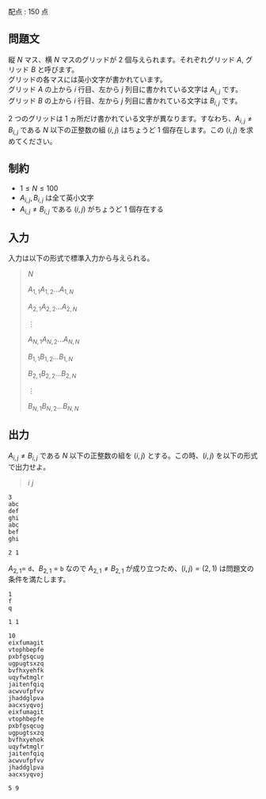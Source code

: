 配点 : $150$ 点

## 問題文

縦 $N$ マス、横 $N$ マスのグリッドが $2$ 個与えられます。それぞれグリッド $A$, グリッド $B$ と呼びます。<br>
グリッドの各マスには英小文字が書かれています。<br>
グリッド $A$ の上から $i$ 行目、左から $j$ 列目に書かれている文字は $A_{i, j}$ です。<br>
グリッド $B$ の上から $i$ 行目、左から $j$ 列目に書かれている文字は $B_{i, j}$ です。  

2 つのグリッドは $1$ ヵ所だけ書かれている文字が異なります。すなわち、$A_{i, j} \neq B_{i, j}$ である $N$ 以下の正整数の組 $(i, j)$ はちょうど $1$ 個存在します。この $(i, j)$ を求めてください。

## 制約

- $1 \leq N \leq 100$
- $A_{i, j}, B_{i, j}$ は全て英小文字
- $A_{i, j} \neq B_{i, j}$ である $(i, j)$ がちょうど $1$ 個存在する

## 入力

入力は以下の形式で標準入力から与えられる。

> $N$
> 
> $A_{1,1}A_{1,2}\dots A_{1,N}$
> 
> $A_{2,1}A_{2,2}\dots A_{2,N}$
> 
> $\vdots$
> 
> $A_{N,1}A_{N,2}\dots A_{N,N}$
> 
> $B_{1,1}B_{1,2}\dots B_{1,N}$
> 
> $B_{2,1}B_{2,2}\dots B_{2,N}$
> 
> $\vdots$
> 
> $B_{N,1}B_{N,2}\dots B_{N,N}$

## 出力

$A_{i, j} \neq B_{i, j}$ である $N$ 以下の正整数の組を $(i, j)$ とする。この時、$(i, j)$ を以下の形式で出力せよ。

> $i$ $j$

```input1
3
abc
def
ghi
abc
bef
ghi
```

```output1
2 1
```

$A_{2, 1} =$ `d`、$B_{2, 1}$ = `b` なので $A_{2, 1} \neq B_{2, 1}$ が成り立つため、$(i, j) = (2, 1)$ は問題文の条件を満たします。

```input2
1
f
q
```

```output2
1 1
```

```input3
10
eixfumagit
vtophbepfe
pxbfgsqcug
ugpugtsxzq
bvfhxyehfk
uqyfwtmglr
jaitenfqiq
acwvufpfvv
jhaddglpva
aacxsyqvoj
eixfumagit
vtophbepfe
pxbfgsqcug
ugpugtsxzq
bvfhxyehok
uqyfwtmglr
jaitenfqiq
acwvufpfvv
jhaddglpva
aacxsyqvoj
```

```output3
5 9
```